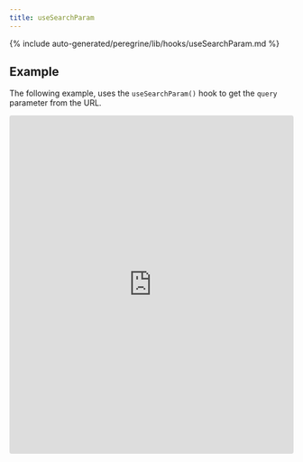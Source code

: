 ```yaml
---
title: useSearchParam
---
```


<!--
The reference doc content is generated automatically from the source code.
To update this section, update the doc blocks in the source code
-->

{% include auto-generated/peregrine/lib/hooks/useSearchParam.md %}

## Example

The following example, uses the `useSearchParam()` hook to get the `query` parameter from the URL.

<iframe src="https://codesandbox.io/embed/github/magento-research/code-samples/tree/master/?codemirror=1&fontsize=14&initialpath=%2Fusesearchparam%3Fquery%3Dhello%2Bworld&module=%2Fsrc%2Fexamples%2Fperegrine%2Fhooks%2FuseSearchParamExample.js&runonclick=1&expanddevtools=0" title="pwa-studio-code-samples" allow="geolocation; microphone; camera; midi; vr; accelerometer; gyroscope; payment; ambient-light-sensor; encrypted-media" style="width:100%; height:600px; border:0; border-radius: 4px; overflow:hidden;" sandbox="allow-modals allow-forms allow-popups allow-scripts allow-same-origin"></iframe>
